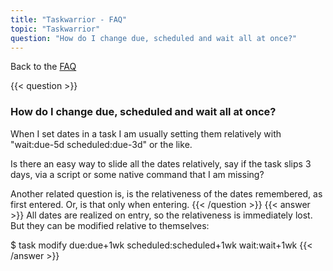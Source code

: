 ```yaml
---
title: "Taskwarrior - FAQ"
topic: "Taskwarrior"
question: "How do I change due, scheduled and wait all at once?"
---
```


Back to the [FAQ](/support/faq)

{{< question >}}
### How do I change due, scheduled and wait all at once?

When I set dates in a task I am usually setting them relatively with "wait:due-5d scheduled:due-3d" or the like. 

Is there an easy way to slide all the dates relatively, say if the task slips 3 days, via a script or some native command that I am missing? 

Another related question is, is the relativeness of the dates remembered, as first entered. Or, is that only when entering. 
{{< /question >}}
{{< answer >}}
All dates are realized on entry, so the relativeness is immediately lost.
But they can be modified relative to themselves:

$ task <id> modify due:due+1wk scheduled:scheduled+1wk wait:wait+1wk
{{< /answer >}}
